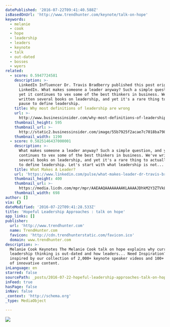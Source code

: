 ```yaml
---
datePublished: '2016-07-22T09:41:40.588Z'
isBasedOnUrl: 'http://www.trendhunter.com/keynote/talk-on-hope'
keywords:
  - melanie
  - cook
  - hope
  - leadership
  - leaders
  - keynote
  - talk
  - out-dated
  - bosses
  - wyers
related:
  - score: 0.5947724581
    description: >-
      LinkedIn Influencer Dr. Travis Bradberry published this post originallyon
      LinkedIn. What makes someone a leader anyway? Such a simple question, and
      yet it continues to vex some of the best thinkers in business. We've
      written several books on leadership, and yet it's a rare thing to actually
      pause to define leadership.
    title: Why most definitions of leadership are wrong
    url: >-
      http://www.businessinsider.com/why-most-definitions-of-leadership-are-wrong-2015-7
    thumbnail_height: 595
    thumbnail_url: >-
      http://static2.businessinsider.com/image/55b7925f2acae7c7018ba798-1190-625/why-most-definitions-of-leadership-are-wrong.jpg
    thumbnail_width: 1190
  - score: 0.5825146437000001
    description: >-
      What makes someone a leader anyway? Such a simple question, and yet it
      continues to vex some of the best thinkers in business. We've written
      several books on leadership, and yet it's a rare thing to actually pause
      to define leadership. Let's start with what leadership is not...
    title: What Makes A Leader?
    url: 'https://www.linkedin.com/pulse/what-makes-leader-dr-travis-bradberry'
    thumbnail_height: 400
    thumbnail_url: >-
      https://media.licdn.com/mpr/mpr/AAEAAQAAAAAAAAKLAAAAJDhkM2Y3ZTVkLWJmMjAtNGEyNC1iMmJjLWE3NThlMTM1MmZmMQ.jpg
    thumbnail_width: 698
author: []
via: {}
dateModified: '2016-07-22T09:41:28.533Z'
title: 'Hopeful Leadership Approaches : talk on hope'
app_links: []
publisher:
  url: 'http://www.trendhunter.com'
  name: TrendHunter.com
  favicon: 'http://cdn.trendhunterstatic.com/favicon.ico'
  domain: www.trendhunter.com
description: >-
  Melanie Cook Keynotes The Melanie Cook talk on hope explains why current
  leadership thinking is out-dated and how leaders... Need Inspiration? Get
  inspired by our collection of 2,000+ keynote speaker videos and 100+ courses
  of innovative content.
inLanguage: en
starred: false
sourcePath: _posts/2016-07-22-hopeful-leadership-approaches-talk-on-hope.md
inFeed: true
hasPage: false
inNav: false
_context: 'http://schema.org'
_type: MediaObject

---
```

![](https://the-grid-user-content.s3-us-west-2.amazonaws.com/6e82d2d6-339a-4fbc-a8bc-6803a75431ab.jpg)